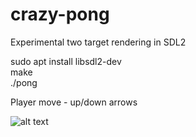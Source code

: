 # crazy-pong
Experimental two target rendering in SDL2

sudo apt install libsdl2-dev
<br />
make
<br />
./pong

Player move - up/down arrows

![alt text](http://mzajac.webd.pl/github/cp.png)
